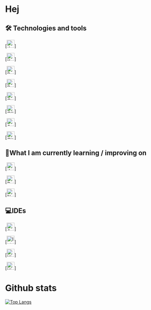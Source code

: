 # Hej


## 🛠 Technologies and tools

[<img scr="![Java](https://img.shields.io/badge/java-%23ED8B00.svg?style=for-the-badge&logo=openjdk&logoColor=white)"
alt="Java logo"
title="Java"
height="25"/>]
&nbsp;

[<img scr="![Kotlin](https://img.shields.io/badge/kotlin-%237F52FF.svg?style=for-the-badge&logo=kotlin&logoColor=white)"
alt="Kotlin logo"
title="Kotlin"
height="25"/>]
&nbsp;

[<img scr="![Python](https://img.shields.io/badge/python-3670A0?style=for-the-badge&logo=python&logoColor=ffdd54)"
alt="Python logo"
title="Python"
height="25"/>]
&nbsp;

[<img scr="![R](https://img.shields.io/badge/r-%23276DC3.svg?style=for-the-badge&logo=r&logoColor=white)"
alt="R logo"
title="R"
height="25"/>]
&nbsp;

[<img scr="![C++](https://img.shields.io/badge/c++-%2300599C.svg?style=for-the-badge&logo=c%2B%2B&logoColor=white)"
alt="C++ logo"
title="C++"
height="25"/>]
&nbsp;

[<img scr="![C#](https://img.shields.io/badge/c%23-%23239120.svg?style=for-the-badge&logo=csharp&logoColor=white)"
alt="C# logo"
title="C#"
height="25"/>]
&nbsp;

[<img scr="![Android](https://img.shields.io/badge/Android-3DDC84?style=for-the-badge&logo=android&logoColor=white)"
alt="Android logo"
title="Android"
height="25"/>]
&nbsp;

[<img scr="![Git](https://img.shields.io/badge/git-%23F05033.svg?style=for-the-badge&logo=git&logoColor=white)"
alt="Git logo"
title="Git"
height="25"/>]
&nbsp;

## 🚀What I am currently learning / improving on

[<img scr="![JavaScript](https://img.shields.io/badge/javascript-%23323330.svg?style=for-the-badge&logo=javascript&logoColor=%23F7DF1E)"
alt="JavaScript logo"
title="JavaScript"
height="25"/>]
&nbsp;

[<img scr="![React](https://img.shields.io/badge/react-%2320232a.svg?style=for-the-badge&logo=react&logoColor=%2361DAFB)"
alt="React logo"
title="React"
height="25"/>]
&nbsp;

[<img scr="![NodeJS](https://img.shields.io/badge/node.js-6DA55F?style=for-the-badge&logo=node.js&logoColor=white)"
alt="NodeJS logo"
title="ReNodeJS"
height="25"/>]
&nbsp;

## 💻IDEs

[<img scr="![Android Studio](https://img.shields.io/badge/android%20studio-346ac1?style=for-the-badge&logo=android%20studio&logoColor=white)"
alt="Android Studio logo"
title="Android Studio"
height="25"/>]
&nbsp;

[<img scr="![IntelliJ IDEA](https://img.shields.io/badge/IntelliJIDEA-000000.svg?style=for-the-badge&logo=intellij-idea&logoColor=white)"
alt="IntelliJ IDEA logo"
title="IntelliJ IDEA"
height="25"/>]
&nbsp;

[<img scr="![Visual Studio Code](https://img.shields.io/badge/Visual%20Studio%20Code-0078d7.svg?style=for-the-badge&logo=visual-studio-code&logoColor=white)"
alt="Visual Studio Code logo"
title="Visual Studio Code"
height="25"/>]
&nbsp;

[<img scr="![Visual Studio](https://img.shields.io/badge/Visual%20Studio-5C2D91.svg?style=for-the-badge&logo=visual-studio&logoColor=white)"
alt="Visual Studio logo"
title="Visual Studio"
height="25"/>]
&nbsp;


# Github stats

[![Top Langs](https://github-readme-stats.vercel.app/api/top-langs/?username=anuraghazra)](https://github.com/anuraghazra/github-readme-stats)